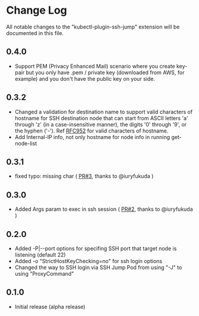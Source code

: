 # Change Log

All notable changes to the "kubectl-plugin-ssh-jump" extension will be documented in this file.

## 0.4.0

- Support PEM (Privacy Enhanced Mail) scenario where you create key-pair but you only have .pem / private key (downloaded from AWS, for example) and you don't have the public key on your side.

## 0.3.2

- Changed a validation for destination name to support valid characters of hostname for SSH destination node that can start from ASCII letters 'a' through 'z' (in a case-insensitive manner), the digits '0' through '9', or the hyphen ('-'). Ref [RFC952](https://tools.ietf.org/html/rfc952) for valid characters of hostname.
- Add Internal-IP info, not only hostname for node info in running get-node-list

## 0.3.1

- fixed typo: missing char ( [PR#3](https://github.com/yokawasa/kubectl-plugin-ssh-jump/pull/3), thanks to @iuryfukuda )

## 0.3.0

- Added Args param to exec in ssh session ( [PR#2](https://github.com/yokawasa/kubectl-plugin-ssh-jump/pull/2), thanks to @iuryfukuda )

## 0.2.0

- Added -P|--port options for specifing SSH port that target node is listening (default 22)
- Added -o "StrictHostKeyChecking=no" for ssh login options 
- Changed the way to SSH login via SSH Jump Pod from using "-J" to using "ProxyCommand"


## 0.1.0

- Initial release (alpha release)

